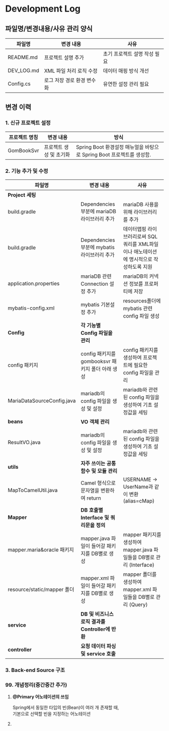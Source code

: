 # Development Log

## 파일명/변경내용/사유 관리 양식
| 파일명        | 변경 내용                    | 사유                        |
|------------|-----------------------------|-----------------------------|
| README.md  | 프로젝트 설명 추가           | 초기 프로젝트 설명 작성 필요|
| DEV_LOG.md | XML 파일 처리 로직 수정      | 데이터 매핑 방식 개선        |
| Config.cs  | 로그 저장 경로 환경 변수화   | 유연한 설정 관리 필요       |

## 변경 이력

### 1. 신규 프로젝트 설정
| 프로젝트 명칭    | 변경 내용                    | 방식                                                |
|------------|-----------------------------|---------------------------------------------------|
| GomBookSvr | 프로젝트 생성 및 초기화      | Spring Boot 환경설정 매뉴얼을 바탕으로 Spring Boot 프로젝트를 생성함. |

### 2. 기능 추가 및 수정
| 파일명                        | 변경 내용                               | 사유                                                    |
|----------------------------|-------------------------------------|-------------------------------------------------------|
| **Project 세팅**             |                                     |                                                       |
| build.gradle               | Dependencies 부분에 mariaDB 라이브러리 추가   | mariaDB 사용을 위해 라이브러리를 추가                              |
| build.gradle               | Dependencies 부분에 mybatis 라이브러리 추가   | 데이터맵핑 라이브러리로써 SQL쿼리를 XML파일이나 애노테이션에 명시적으로 작성하도록 지원    |
| application.properties     | mariaDB 관련 Connection 설정 추가         | mariaDB의 커넥션 정보를 프로퍼티에 저장                             |
| mybatis-config.xml         | mybatis 기본설정 추가                     | resources폴더에 mybatis 관련 config 파일 생성                  |
| **Config**                 | **각 기능별 Config 파일을 관리**             |                                                       |
| config 패키지                 | config 패키지를 gombooksvr 패키지 폴더 아래 생성 | config 패키지를 생성하여 프로젝트에 필요한 config 파일을 관리              |
| MariaDataSourceConfig.java | mariadb의 config 파일을 생성 및 설정         | mariadb와 관련된 config 파일을 생성하여 기초 설정값을 세팅               |
| **beans**                  | **VO 객체 관리**                        |                                                       |
| ResultVO.java              | mariadb의 config 파일을 생성 및 설정         | mariadb와 관련된 config 파일을 생성하여 기초 설정값을 세팅               |
| **utils**                  | **자주 쓰이는 공통 함수 및 모듈 관리**            |                                                       |
| MapToCamelUtil.java        | Camel 형식으로 문자열을 변환하여 return         | USERNAME -> UserName과 같이 변환(alias=cMap)               |
| **Mapper**                 | **DB 호출별 Interface 및 쿼리문을 정의**      |                                                       |
| mapper.maria&oracle 패키지    | mapper.java 파일이 들어갈 패키지를 DB별로 생성    | mapper 패키지를 생성하여 mapper.java 파일들을 DB별로 관리 (Interface) |
| resource/static/mapper 폴더  | mapper.xml 파일이 들어갈 패키지를 DB별로 생성     | mapper 폴더를 생성하여 mapper.xml 파일들을 DB별로 관리 (Query)       |
| **service**                | **DB 및 비즈니스 로직 결과를 Controller에 반환** |                                                       |
| **controller**             | **요청 데이터 파싱 및 service 호출**          |                                                       |

### 3. Back-end Source 구조

### 99. 개념정리(중간중간 추가)
1. **@Primary 어노테이션의 쓰임**

    Spring에서 동일한 타입의 빈(Bean)이 여러 개 존재할 때,  
    기본으로 선택할 빈을 지정하는 어노테이션

2. 